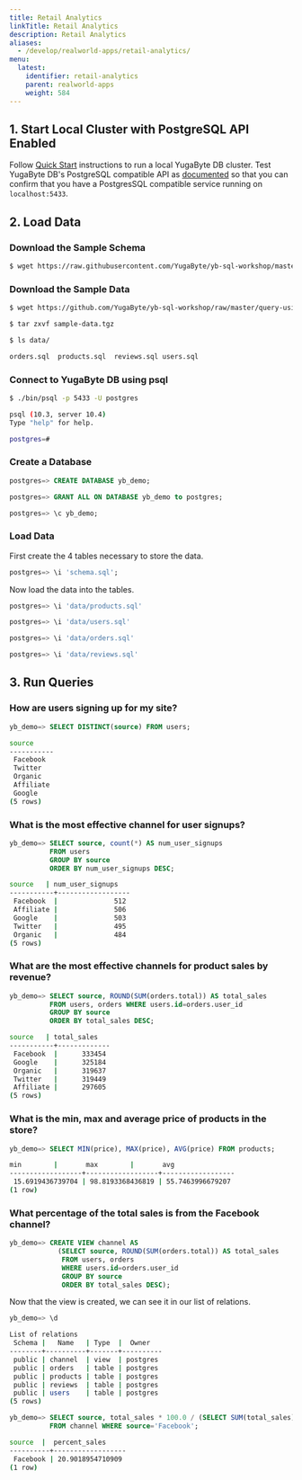 ```yaml
---
title: Retail Analytics
linkTitle: Retail Analytics
description: Retail Analytics
aliases:
  - /develop/realworld-apps/retail-analytics/
menu:
  latest:
    identifier: retail-analytics
    parent: realworld-apps
    weight: 584
---
```


## 1. Start Local Cluster with PostgreSQL API Enabled

Follow [Quick Start](../../../quick-start/) instructions to run a local YugaByte DB cluster. Test YugaByte DB's PostgreSQL compatible API as [documented](../../../quick-start/test-postgresql/) so that you can confirm that you have a PostgresSQL compatible service running on `localhost:5433`. 

## 2. Load Data

### Download the Sample Schema

```{.sh .copy .separator-dollar}
$ wget https://raw.githubusercontent.com/YugaByte/yb-sql-workshop/master/query-using-bi-tools/schema.sql
```

### Download the Sample Data

```{.sh .copy .separator-dollar}
$ wget https://github.com/YugaByte/yb-sql-workshop/raw/master/query-using-bi-tools/sample-data.tgz
```

```{.sh .copy .separator-dollar}
$ tar zxvf sample-data.tgz
```

```{.sh .copy .separator-dollar}
$ ls data/
```
```sh
orders.sql  products.sql  reviews.sql users.sql
```

### Connect to YugaByte DB using psql

```{.sh .copy .separator-dollar}
$ ./bin/psql -p 5433 -U postgres
```
```sh
psql (10.3, server 10.4)
Type "help" for help.

postgres=#
```

### Create a Database
```{.sql .copy .separator-gt}
postgres=> CREATE DATABASE yb_demo;
```
```{.sql .copy .separator-gt}
postgres=> GRANT ALL ON DATABASE yb_demo to postgres;
```
```{.sql .copy .separator-gt}
postgres=> \c yb_demo;
```

### Load Data

First create the 4 tables necessary to store the data.
```{.sql .copy .separator-gt}
postgres=> \i 'schema.sql';
```

Now load the data into the tables.
```{.sql .copy .separator-gt}
postgres=> \i 'data/products.sql'
```
```{.sql .copy .separator-gt}
postgres=> \i 'data/users.sql'
```
```{.sql .copy .separator-gt}
postgres=> \i 'data/orders.sql'
```
```{.sql .copy .separator-gt}
postgres=> \i 'data/reviews.sql'
```

## 3. Run Queries

### How are users signing up for my site?

```{.sql .copy .separator-gt}
yb_demo=> SELECT DISTINCT(source) FROM users;
```
```sh
source
-----------
 Facebook
 Twitter
 Organic
 Affiliate
 Google
(5 rows)
```

### What is the most effective channel for user signups?
```{.sql .copy .separator-gt}
yb_demo=> SELECT source, count(*) AS num_user_signups
          FROM users
          GROUP BY source
          ORDER BY num_user_signups DESC;
```
```sh
source   | num_user_signups
-----------+------------------
 Facebook  |              512
 Affiliate |              506
 Google    |              503
 Twitter   |              495
 Organic   |              484
(5 rows)
```

### What are the most effective channels for product sales by revenue?

```{.sql .copy .separator-gt}
yb_demo=> SELECT source, ROUND(SUM(orders.total)) AS total_sales
          FROM users, orders WHERE users.id=orders.user_id
          GROUP BY source
          ORDER BY total_sales DESC;
```
```sh
source   | total_sales
-----------+-------------
 Facebook  |      333454
 Google    |      325184
 Organic   |      319637
 Twitter   |      319449
 Affiliate |      297605
(5 rows)
```

### What is the min, max and average price of products in the store?
```{.sql .copy .separator-gt}
yb_demo=> SELECT MIN(price), MAX(price), AVG(price) FROM products;
```
```sh
min        |       max        |       avg
------------------+------------------+------------------
 15.6919436739704 | 98.8193368436819 | 55.7463996679207
(1 row)
```

### What percentage of the total sales is from the Facebook channel?

```{.sql .copy .separator-gt}
yb_demo=> CREATE VIEW channel AS
            (SELECT source, ROUND(SUM(orders.total)) AS total_sales
             FROM users, orders
             WHERE users.id=orders.user_id
             GROUP BY source
             ORDER BY total_sales DESC);
```

Now that the view is created, we can see it in our list of relations.

```{.sql .copy .separator-gt}
yb_demo=> \d
```
```sh
List of relations
 Schema |   Name   | Type  |  Owner
--------+----------+-------+----------
 public | channel  | view  | postgres
 public | orders   | table | postgres
 public | products | table | postgres
 public | reviews  | table | postgres
 public | users    | table | postgres
(5 rows)
```


```{.sql .copy .separator-gt}
yb_demo=> SELECT source, total_sales * 100.0 / (SELECT SUM(total_sales) FROM channel) AS percent_sales
          FROM channel WHERE source='Facebook';
```
```sh
source  |  percent_sales
----------+------------------
 Facebook | 20.9018954710909
(1 row)
```